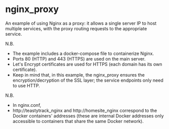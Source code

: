 # nginx_proxy
An example of using Nginx as a proxy: it allows a single server IP to host multiple services, with the proxy routing requests to the appropriate service.

N.B.  
- The example includes a docker-compose file to containerize Nginx.  
- Ports 80 (HTTP) and 443 (HTTPS) are used on the main server.  
- Let's Encrypt certificates are used for HTTPS (each domain has its own certificate).  
- Keep in mind that, in this example, the nginx_proxy ensures the encryption/decryption of the SSL layer; the service endpoints only need to use HTTP.

N.B.  
- In nginx.conf,  
- http://teastytrack_nginx and http://homesite_nginx correspond to the Docker containers' addresses (these are internal Docker addresses only accessible to containers that share the same Docker network).
